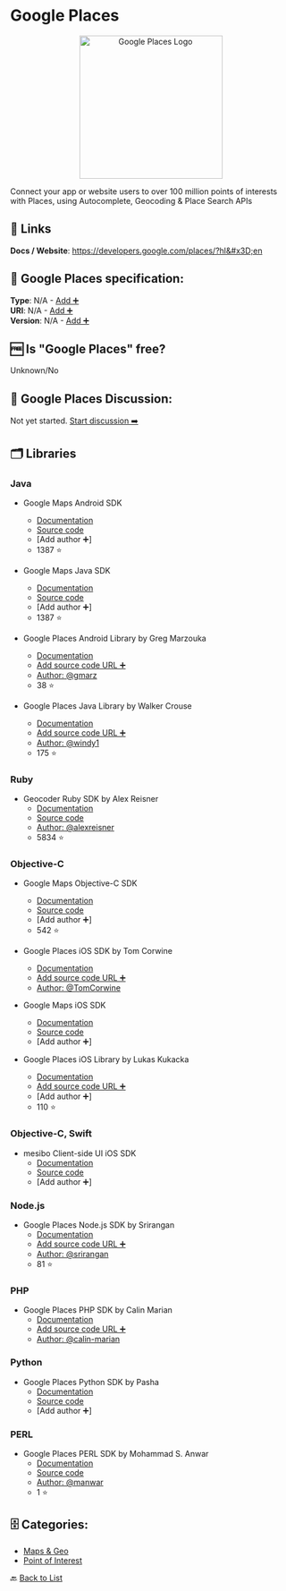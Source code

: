 # Google Places
<p align="center">
    <img width="256" src="https://raw.githubusercontent.com/apis-list/apis-list/main/apis/google-places/logo_256x256.png" alt="Google Places Logo"/>
</p>
Connect your app or website users to over 100 million points of interests with Places, using Autocomplete, Geocoding & Place Search APIs

##  🔗 Links
**Docs / Website**: https://developers.google.com/places/?hl&#x3D;en

## 🧬 Google Places specification:
**Type**: N/A - [Add ➕](https://github.com/apis-list/apis-list/edit/main/apis-list.yaml)  
**URI**: N/A - [Add ➕](https://github.com/apis-list/apis-list/edit/main/apis-list.yaml)  
**Version**: N/A - [Add ➕](https://github.com/apis-list/apis-list/edit/main/apis-list.yaml)

## 🆓 Is "Google Places" free?
Unknown/No  

## 💬 Google Places Discussion:
Not yet started. [Start discussion ➡️](https://github.com/apis-list/apis-list/discussions/new)

## 🗂️ Libraries
### Java
- Google Maps Android SDK
    - [Documentation](https://developers.google.com/maps/documentation/android-sdk/intro)
    - [Source code](https://github.com/googlemaps/google-maps-services-java)
    - [Add author ➕]
    - 1387 ⭐

- Google Maps Java SDK
    - [Documentation](https://developers.google.com/maps/web-services/client-library)
    - [Source code](https://github.com/googlemaps/google-maps-services-java)
    - [Add author ➕]
    - 1387 ⭐

- Google Places Android Library by Greg Marzouka
    - [Documentation](https://github.com/gmarz/android-google-places)
    - [Add source code URL ➕]()
    - [Author: @gmarz](https://github.com/gmarz)
    - 38 ⭐

- Google Places Java Library by Walker Crouse
    - [Documentation](https://github.com/windy1/google-places-api-java)
    - [Add source code URL ➕]()
    - [Author: @windy1](https://github.com/windy1)
    - 175 ⭐

### Ruby
- Geocoder Ruby SDK by Alex Reisner
    - [Documentation](https://github.com/alexreisner/geocoder)
    - [Source code](https://rubygems.org/gems/geocoder)
    - [Author: @alexreisner](https://github.com/alexreisner)
    - 5834 ⭐

### Objective-C
- Google Maps Objective-C SDK
    - [Documentation](https://developers.google.com/places/web-service/client-library)
    - [Source code](https://github.com/google/google-api-objectivec-client-for-rest)
    - [Add author ➕]
    - 542 ⭐

- Google Places iOS SDK by Tom Corwine
    - [Documentation](https://github.com/TomCorwine/TOMGooglePlaces-iOS)
    - [Add source code URL ➕]()
    - [Author: @TomCorwine](https://github.com/TomCorwine)

- Google Maps iOS SDK
    - [Documentation](https://developers.google.com/maps/documentation/ios/)
    - [Source code](https://developers.google.com/maps/documentation/ios/start#getting_the_google_maps_sdk_for_ios)
    - [Add author ➕]

- Google Places iOS Library by Lukas Kukacka
    - [Documentation](https://github.com/FuerteInternational/FTGooglePlacesAPI)
    - [Add source code URL ➕]()
    - [Add author ➕]
    - 110 ⭐

### Objective-C, Swift
- mesibo Client-side UI iOS SDK
    - [Documentation](https://mesibo.com/documentation/sdk-installation.html#ios)
    - [Source code](https://mesibo.com/downloads/ios/mesibo-ui-1.0.0.tgz)
    - [Add author ➕]

### Node.js
- Google Places Node.js SDK by Srirangan
    - [Documentation](https://github.com/Srirangan/googleplaces.js)
    - [Add source code URL ➕]()
    - [Author: @srirangan](https://github.com/srirangan)
    - 81 ⭐

### PHP
- Google Places PHP SDK by Calin Marian
    - [Documentation](https://github.com/calin-marian/place-autocomplete)
    - [Add source code URL ➕]()
    - [Author: @calin-marian](https://github.com/calin-marian)

### Python
- Google Places Python SDK by Pasha
    - [Documentation](https://pypi.python.org/pypi/django-google-places)
    - [Source code](https://github.com/pashamaigutiak/django-google-places)
    - [Add author ➕]

### PERL
- Google Places PERL SDK by Mohammad S. Anwar
    - [Documentation](https://metacpan.org/release/MANWAR/WWW-Google-Places-0.21)
    - [Source code](https://github.com/Manwar/WWW-Google-Places)
    - [Author: @manwar](https://github.com/manwar)
    - 1 ⭐


## 🗄️ Categories:
- [Maps & Geo](https://github.com/apis-list/apis-list#maps--geo-)
- [Point of Interest](https://github.com/apis-list/apis-list#point-of-interest-)

🔙  [Back to List](https://github.com/apis-list/apis-list)

